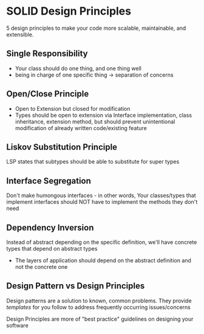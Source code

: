 # SOLID Design Principles
5 design principles to make your code more scalable, maintainable, and extensible.

## Single Responsibility
- Your class should do one thing, and one thing well
- being in charge of one specific thing -> separation of concerns

## Open/Close Principle
- Open to Extension but closed for modification
- Types should be open to extension via Interface implementation, class inheritance, extension method, but should prevent unintentional modification of already written code/existing feature

## Liskov Substitution Principle
LSP states that subtypes should be able to substitute for super types

## Interface Segregation
Don't make humongous interfaces - in other words,
Your classes/types that implement interfaces should NOT have to implement the methods they don't need

## Dependency Inversion
Instead of abstract depending on the specific definition, we'll have concrete types that depend on abstract types
- The layers of application should depend on the abstract definition and not the concrete one

## Design Pattern vs Design Principles
Design patterns are a solution to known, common problems. They provide _templates_ for you follow to address frequently occurring issues/concerns

Design Principles are more of "best practice" guidelines on designing your software
